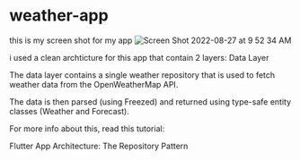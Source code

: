 # weather-app
this is my screen shot for my app 
![Screen Shot 2022-08-27 at 9 52 34 AM](https://user-images.githubusercontent.com/26325414/187028729-88273174-674a-4b22-b443-a643a126673f.png)


i used a clean archticture for this app that contain 2 layers:
Data Layer

The data layer contains a single weather repository that is used to fetch weather data from the OpenWeatherMap API.

The data is then parsed (using Freezed) and returned using type-safe entity classes (Weather and Forecast).

For more info about this, read this tutorial:

Flutter App Architecture: The Repository Pattern
